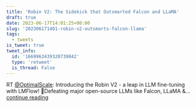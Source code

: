 ```yaml
---
title: 'Robin V2: The Sidekick that Outsmarted Falcon and LLaMA'
draft: true
date: 2023-06-17T14:01:25+00:00
slug: '202306171401-robin-v2-outsmarts-falcon-llama'
tags:
  - tweets
is_tweet: true
tweet_info:
  id: '1669963439320739842'
  type: 'retweet'
  is_thread: False
---
```




RT [@OptimalScale](https://x.com/OptimalScale): Introducing the Robin V2 - a leap in LLM fine-tuning with LMFlow! 🚀Defeating major open-source LLMs like Falcon, LLaMA &amp;… [continue reading](https://x.com/sytelus/status/1669963439320739842)
